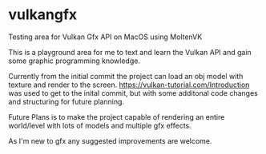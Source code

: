 # vulkangfx
Testing area for Vulkan Gfx API on MacOS using MoltenVK

This is a playground area for me to text and learn the Vulkan API and gain some graphic programming knowledge. 

Currently from the initial commit the project can load an obj model with texture and render to the screen.
https://vulkan-tutorial.com/Introduction 
was used to get to the inital commit, but with some additonal code changes and structuring for future planning.

Future Plans is to make the project capable of rendering an entire world/level with lots of models and multiple gfx effects.

As I'm new to gfx any suggested improvements are welcome.
